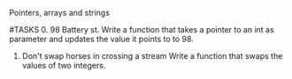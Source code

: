 Pointers, arrays and strings

#TASKS
0. 98 Battery st.
Write a function that takes a pointer to an int as parameter and updates the value it points to to 98.

1. Don't swap horses in crossing a stream
Write a function that swaps the values of two integers.
